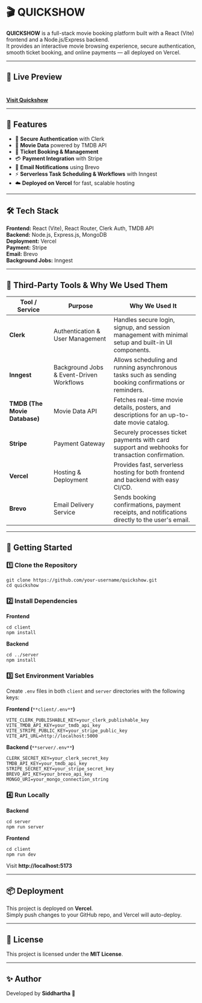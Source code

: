 # 🎬 QUICKSHOW

**QUICKSHOW** is a full-stack movie booking platform built with a React (Vite) frontend and a Node.js/Express backend.  
It provides an interactive movie browsing experience, secure authentication, smooth ticket booking, and online payments — all deployed on Vercel.  

---
## 🔗 Live Preview

# 

[**Visit Quickshow**](https://quickshow-j97x.vercel.app/)

---

## 📌 Features
- 🔐 **Secure Authentication** with Clerk
- 🎥 **Movie Data** powered by TMDB API
- 🛒 **Ticket Booking & Management**
- 💳 **Payment Integration** with Stripe
- 📩 **Email Notifications** using Brevo
- ⚡ **Serverless Task Scheduling & Workflows** with Inngest
- ☁️ **Deployed on Vercel** for fast, scalable hosting

---

## 🛠 Tech Stack
**Frontend:** React (Vite), React Router, Clerk Auth, TMDB API  
**Backend:** Node.js, Express.js, MongoDB  
**Deployment:** Vercel  
**Payment:** Stripe  
**Email:** Brevo  
**Background Jobs:** Inngest

---

## 🔗 Third-Party Tools & Why We Used Them

| Tool / Service | Purpose | Why We Used It |
|----------------|---------|----------------|
| **Clerk** | Authentication & User Management | Handles secure login, signup, and session management with minimal setup and built-in UI components. |
| **Inngest** | Background Jobs & Event-Driven Workflows | Allows scheduling and running asynchronous tasks such as sending booking confirmations or reminders. |
| **TMDB (The Movie Database)** | Movie Data API | Fetches real-time movie details, posters, and descriptions for an up-to-date movie catalog. |
| **Stripe** | Payment Gateway | Securely processes ticket payments with card support and webhooks for transaction confirmation. |
| **Vercel** | Hosting & Deployment | Provides fast, serverless hosting for both frontend and backend with easy CI/CD. |
| **Brevo** | Email Delivery Service | Sends booking confirmations, payment receipts, and notifications directly to the user's email. |

* * *

## 🚀 Getting Started

### 1️⃣ Clone the Repository

    git clone https://github.com/your-username/quickshow.git
    cd quickshow

### 2️⃣ Install Dependencies

**Frontend**

    cd client
    npm install

**Backend**

    cd ../server
    npm install

### 3️⃣ Set Environment Variables

Create `.env` files in both `client` and `server` directories with the following keys:

**Frontend (**`**client/.env**`**)**

    VITE_CLERK_PUBLISHABLE_KEY=your_clerk_publishable_key
    VITE_TMDB_API_KEY=your_tmdb_api_key
    VITE_STRIPE_PUBLIC_KEY=your_stripe_public_key
    VITE_API_URL=http://localhost:5000

**Backend (**`**server/.env**`**)**

    CLERK_SECRET_KEY=your_clerk_secret_key
    TMDB_API_KEY=your_tmdb_api_key
    STRIPE_SECRET_KEY=your_stripe_secret_key
    BREVO_API_KEY=your_brevo_api_key
    MONGO_URI=your_mongo_connection_string

### 4️⃣ Run Locally

**Backend**

    cd server
    npm run server

**Frontend**

    cd client
    npm run dev

Visit **http://localhost:5173**

* * *

## 📦 Deployment

This project is deployed on **Vercel**.  
Simply push changes to your GitHub repo, and Vercel will auto-deploy.

* * *

## 📜 License

This project is licensed under the **MIT License**.

* * *

## ✨ Author

Developed by **Siddhartha** 🚀
